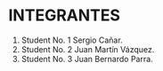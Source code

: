 # INTEGRANTES

1. Student No. 1 Sergio Cañar.
1. Student No. 2 Juan Martín Vázquez.
1. Student No. 3 Juan Bernardo Parra.
